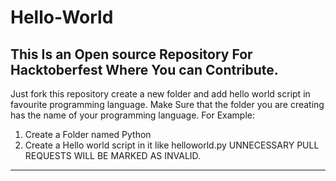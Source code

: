 # Hello-World
This Is an Open source Repository For Hacktoberfest Where You can Contribute.
---
Just fork this repository create a new folder and add hello world script in favourite programming language.
Make Sure that the folder you are creating has the name of your programming language. 
For Example: 
1) Create a Folder named Python
2) Create a Hello world script in it like helloworld.py
UNNECESSARY PULL REQUESTS WILL BE MARKED AS INVALID. 
---
